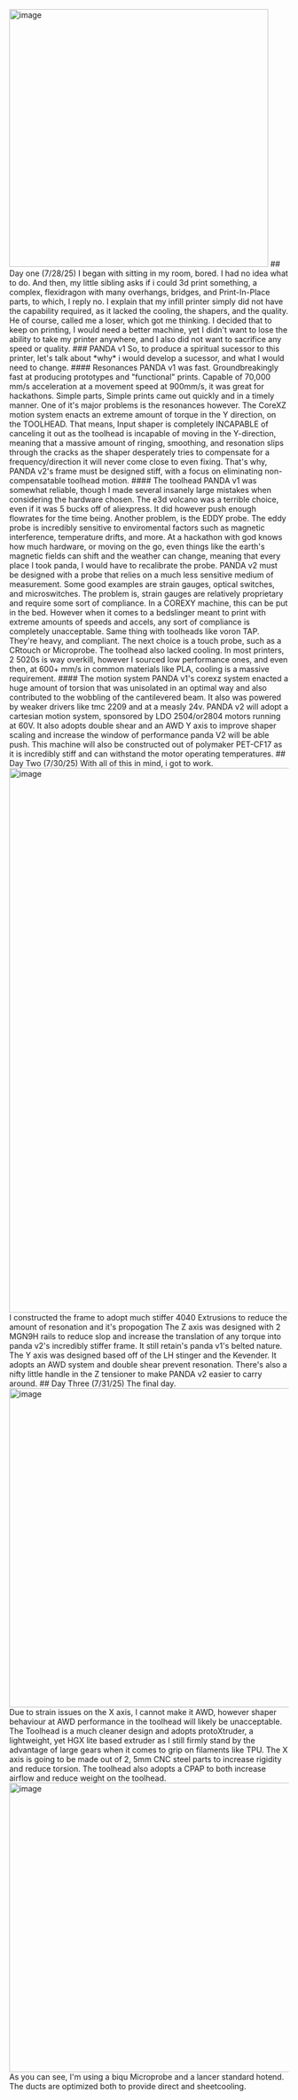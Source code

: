 <img width="467" height="465" alt="image" src="https://github.com/user-attachments/assets/a5023d66-918e-47a1-ac26-c1803365f793" />
## Day one (7/28/25)
I began with sitting in my room, bored. I had no idea what to do. And then, my little sibling asks if i could 3d print something, a complex, flexidragon with many overhangs, bridges, and Print-In-Place parts, to which, I reply no. 
I explain that my infill printer simply did not have the capability required, as it lacked the cooling, the shapers, and the quality. He of course, called me a loser, which got me thinking. 
I decided that to keep on printing, I would need a better machine, yet I didn't want to lose the ability to take my printer anywhere, and I also did not want to sacrifice any speed or quality. 
### PANDA v1
So, to produce a spiritual sucessor to this printer, let's talk about *why* i would develop a sucessor, and what I would need to change. 
#### Resonances
PANDA v1 was fast. Groundbreakingly fast at producing prototypes and "functional" prints. Capable of 70,000 mm/s acceleration at a movement speed at 900mm/s, it was great for hackathons. Simple parts, Simple prints came out quickly and in a timely manner.
One of it's major problems is the resonances however. The CoreXZ motion system enacts an extreme amount of torque in the Y direction, on the TOOLHEAD. That means, Input shaper is completely INCAPABLE of canceling it out as the toolhead is incapable of moving in the Y-direction, meaning that a massive amount of ringing, smoothing, and resonation slips through the cracks as the shaper desperately tries to compensate for a frequency/direction it will never come close to even fixing.
That's why, PANDA v2's frame must be designed stiff, with a focus on eliminating non-compensatable toolhead motion. 
#### The toolhead
PANDA v1 was somewhat reliable, though I made several insanely large mistakes when considering the hardware chosen. The e3d volcano was a terrible choice, even if it was 5 bucks off of aliexpress. It did however push enough flowrates for the time being. Another problem, is the EDDY probe. The eddy probe is incredibly sensitive to enviromental factors such as magnetic interference, temperature drifts, and more. At a hackathon with god knows how much hardware, or moving on the go, even things like the earth's magnetic fields can shift and the weather can change, meaning that every place I took panda, I would have to recalibrate the probe. 
PANDA v2 must be designed with a probe that relies on a much less sensitive medium of measurement. Some good examples are strain gauges, optical switches, and microswitches. The problem is, strain gauges are relatively proprietary and require some sort of compliance. In a COREXY machine, this can be put in the bed. However when it comes to a bedslinger meant to print with extreme amounts of speeds and accels, any sort of compliance is completely unacceptable. Same thing with toolheads like voron TAP. They're heavy, and compliant. The next choice is a touch probe, such as a CRtouch or Microprobe. 
The toolhead also lacked cooling. In most printers, 2 5020s is way overkill, however I sourced low performance ones, and even then, at 600+ mm/s in common materials like PLA, cooling is a massive requirement. 
#### The motion system 
PANDA v1's corexz system enacted a huge amount of torsion that was unisolated in an optimal way and also contributed to the wobbling of the cantilevered beam. It also was powered by weaker drivers like tmc 2209 and at a measly 24v.
PANDA v2 will adopt a cartesian motion system, sponsored by LDO 2504/or2804 motors running at 60V. It also adopts double shear and an AWD Y axis to improve shaper scaling and increase the window of performance panda V2 will be able push.
This machine will also be constructed out of polymaker PET-CF17 as it is incredibly stiff and can withstand the motor operating temperatures. 
## Day Two (7/30/25)
With all of this in mind, i got to work. 
<img width="994" height="983" alt="image" src="https://github.com/user-attachments/assets/7dd1949b-8bfb-44d2-99a6-9d8905a8f4e4" />
I constructed the frame to adopt much stiffer 4040 Extrusions to reduce the amount of resonation and it's propogation
The Z axis was designed with 2 MGN9H rails to reduce slop and increase the translation of any torque into panda v2's incredibly stiffer frame. It still retain's panda v1's belted nature.
The Y axis was designed based off of the LH stinger and the Kevender. It adopts an AWD system and double shear prevent resonation. 
There's also a nifty little handle in the Z tensioner to make PANDA v2 easier to carry around. 
## Day Three (7/31/25)
The final day. 
<img width="1201" height="576" alt="image" src="https://github.com/user-attachments/assets/a5f04bd6-238e-4bdc-a06f-fb4195a93bbb" />
Due to strain issues on the X axis, I cannot make it AWD, however shaper behaviour at AWD performance in the toolhead will likely be unacceptable.
The Toolhead is a much cleaner design and adopts protoXtruder, a lightweight, yet HGX lite based extruder as I still firmly stand by the advantage of large gears when it comes to grip on filaments like TPU. 
The X axis is going to be made out of 2, 5mm CNC steel parts to increase rigidity and reduce torsion. 
The toolhead also adopts a CPAP to both increase airflow and reduce weight on the toolhead.
<img width="666" height="522" alt="image" src="https://github.com/user-attachments/assets/df8c3de6-954e-48d0-a7cf-1b6e080a1355" />
As you can see, I'm using a biqu Microprobe and a lancer standard hotend. The ducts are optimized both to provide direct and sheetcooling. 

